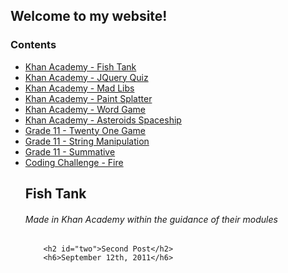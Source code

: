 ## Welcome to my website!

<html>
        <h3>Contents</h3>
        <ul>
        <li> <a href="#one">Khan Academy - Fish Tank</a></li>
        <li><a href="#two">Khan Academy - JQuery Quiz</a></li>
        <li> <a href="#three">Khan Academy - Mad Libs</a></li>
        <li><a href="#four">Khan Academy - Paint Splatter</a></li>
        <li> <a href="#five">Khan Academy - Word Game</a></li>
        <li><a href="#six">Khan Academy - Asteroids Spaceship</a></li>
        <li> <a href="#seven">Grade 11 - Twenty One Game</a></li>
        <li><a href="#eight">Grade 11 - String Manipulation</a></li>
        <li> <a href="#nine">Grade 11 - Summative</a></li>
        <li><a href="#ten">Coding Challenge - Fire</a></li>
        <h2 id="one">Fish Tank</h2>
        <h6>Made in Khan Academy within the guidance of their modules</h6>
                
                
        <h2 id="two">Second Post</h2>
        <h6>September 12th, 2011</h6>
        
 

        
</html>
